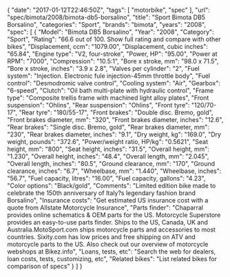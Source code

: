 {
    "date": "2017-01-12T22:46:50Z",
    "tags": [
        "motorbike",
        "spec"
    ],
    "url": "spec\/bimota\/2008\/bimota-db5-borsalino",
    "title": "Sport Bimota DB5 Borsalino",
    "categories": "Sport",
    "brands": "bimota",
    "years": "2008",
    "spec": [
        {
            "Model": "Bimota DB5 Borsalino",
            "Year": "2008",
            "Category": "Sport",
            "Rating": "66.6 out of 100. Show full rating and compare with other bikes",
            "Displacement, ccm": "1079.00",
            "Displacement, cubic inches": "65.84",
            "Engine type": "V2, four-stroke",
            "Power, HP": "95.00",
            "Power at RPM": "7000",
            "Compression": "10.5:1",
            "Bore x stroke, mm": "98.0 x 71.5",
            "Bore x stroke, inches": "3.9 x 2.8",
            "Valves per cylinder": "2",
            "Fuel system": "Injection. Electronic fule injection-45mm throttle body",
            "Fuel control": "Desmodromic valve control",
            "Cooling system": "Air",
            "Gearbox": "6-speed",
            "Clutch": "Oil bath multi-plate with hydraulic control",
            "Frame type": "Composite trellis frame with machined light alloy plates",
            "Front suspension": "Ohlins",
            "Rear suspension": "Ohlins",
            "Front tyre": "120\/70-17",
            "Rear tyre": "180\/55-17",
            "Front brakes": "Double disc. Bremo, gold",
            "Front brakes diameter, mm": "320",
            "Front brakes diameter, inches": "12.6",
            "Rear brakes": "Single disc. Bremo, gold",
            "Rear brakes diameter, mm": "230",
            "Rear brakes diameter, inches": "9.1",
            "Dry weight, kg": "169.0",
            "Dry weight, pounds": "372.6",
            "Power\/weight ratio, HP\/kg": "0.5621",
            "Seat height, mm": "800",
            "Seat height, inches": "31.5",
            "Overall height, mm": "1.230",
            "Overall height, inches": "48.4",
            "Overall length, mm": "2.045",
            "Overall length, inches": "80.5",
            "Ground clearance, mm": "170",
            "Ground clearance, inches": "6.7",
            "Wheelbase, mm": "1.440",
            "Wheelbase, inches": "56.7",
            "Fuel capacity, litres": "16.00",
            "Fuel capacity, gallons": "4.23",
            "Color options": "Black\/gold",
            "Comments": "Limited edition bike made to celebrate the 150th anniversary of Italy?s legendary fashion brand Borsalino",
            "Insurance costs": "Get estimated US insurance cost with a quote from Allstate Motorcycle Insurance",
            "Parts finder": "Chaparral provides online schematics & OEM parts for the US.   Motorcycle Superstore provides an easy-to-use parts finder. Ships to the US, Canada, UK and Australia.MotoSport.com ships motorcycle parts and accessories to most countries.    Sixity.com has low prices and free shipping on ATV and motorcycle parts to the US. Also check out our overview of motorcycle webshops at Bikez.info",
            "Loans, tests, etc": "Search the web for dealers, loan costs, tests, customizing, etc",
            "Related bikes": "List related bikes for comparison of specs"
        }
    ]
}